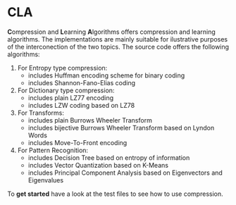 # CLA

**C**ompression and **L**earning **A**lgorithms offers compression and learning algorithms.
The implementations are mainly suitable for ilustrative purposes of the interconection of the two topics.
The source code offers the following algorithms:

1) For Entropy type compression:
    - includes Huffman encoding scheme for binary coding
    - includes Shannon-Fano-Elias coding
2) For Dictionary type compression:
    - includes plain LZ77 encoding
    - includes LZW coding based on LZ78
3) For Transforms:
    - includes plain Burrows Wheeler Transform
    - includes bijective Burrows Wheeler Transform based on Lyndon Words
    - includes Move-To-Front encoding
4) For Pattern Recognition:
    - includes Decision Tree based on entropy of information
    - includes Vector Quantization based on K-Means
    - includes Principal Component Analysis based on Eigenvectors and Eigenvalues

To **get started** have a look at the test files to see how to use compression.
